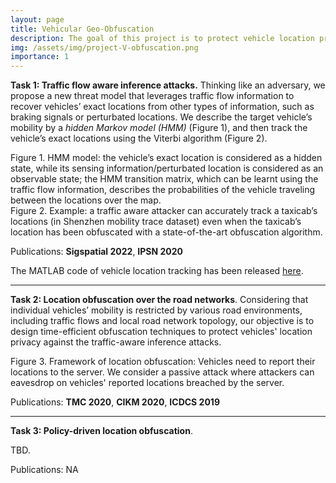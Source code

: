```yaml
---
layout: page
title: Vehicular Geo-Obfuscation
description: The goal of this project is to protect vehicle location privacy in various location based applications. 
img: /assets/img/project-V-obfuscation.png
importance: 1
---
```


**Task 1: Traffic flow aware inference attacks.** Thinking like an adversary, we propose a new threat model that leverages traffic flow information to recover vehicles’ exact locations from other types of information, such as braking signals or perturbated locations. We describe the target vehicle’s mobility by a *hidden Markov model (HMM)* (Figure 1), and then track the vehicle’s exact locations using the Viterbi algorithm (Figure 2). 

<div class="row justify-content-md-center">
    <div class="col-sm-9">
        <img class="img-fluid rounded z-depth-1" src="{{ '/assets/img/TrafficAdapter_HMM.png' | relative_url }}" alt="" title="Figure 1. HMM model"/>
    </div>
</div>
<div class="caption">
    Figure 1. HMM model: the vehicle’s exact location is considered as a hidden state, while its sensing information/perturbated location is considered as an observable state; the HMM transition matrix, which can be learnt using the traffic flow information, describes the probabilities of the vehicle traveling between the locations over the map. 
</div>

<div class="row justify-content-md-center">
    <div class="col-sm-9">
        <img class="img-fluid rounded z-depth-1" src="{{ '/assets/img/TrafficAdapter_inference.png' | relative_url }}" alt="" title="Figure 1. Example: Accuracy of location tracking using the vehicle traffic flow information."/>
    </div>
</div>
<div class="caption">
    Figure 2. Example: a traffic aware attacker can accurately track a taxicab’s locations (in Shenzhen mobility trace dataset) even when the taxicab’s location has been obfuscated with a state-of-the-art obfuscation algorithm.
</div>

Publications: **Sigspatial 2022**, **IPSN 2020**

The MATLAB code of vehicle location tracking has been released [here](https://github.com/chenxiq1986/vehicle-traffic-flow-aware-attack).

---

**Task 2: Location obfuscation over the road networks**. Considering that individual vehicles’ mobility is restricted by various road environments, including traffic flows and local road network topology, our objective is to design time-efficient obfuscation techniques to protect vehicles' location privacy against the traffic-aware inference attacks. 


<div class="row justify-content-md-center">
    <div class="col-sm-9">
        <img class="img-fluid rounded z-depth-1" src="{{ '/assets/img/TrafficAdapter_Framework.png' | relative_url }}" alt="" title="Figure 3. Framework of location obfuscation"/>
    </div>
</div>
<div class="caption">
    Figure 3. Framework of location obfuscation: Vehicles need to report their locations to the server. We consider a passive attack where attackers can eavesdrop on vehicles' reported locations  breached by the server. 
</div>

Publications: 
**TMC 2020**, **CIKM 2020**, **ICDCS 2019**

---

**Task 3: Policy-driven location obfuscation**. 

TBD. 

Publications: NA


